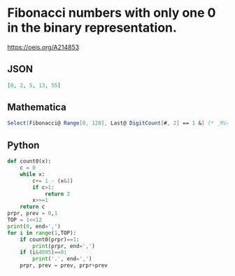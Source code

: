 # Fibonacci numbers with only one 0 in the binary representation\.
https://oeis.org/A214853
## JSON
```JSON
[0, 2, 5, 13, 55]
```
## Mathematica
```Mathematica
Select[Fibonacci@ Range[0, 120], Last@ DigitCount[#, 2] == 1 &] (* _Michael De Vlieger_, Sep 07 2015 *)
```
## Python
```Python
def count0(x):
    c = 0
    while x:
        c+= 1 - (x&1)
        if c>1:
            return 2
        x>>=1
    return c
prpr, prev = 0,1
TOP = 1<<12
print(0, end=',')
for i in range(1,TOP):
    if count0(prpr)==1:
        print(prpr, end=',')
    if (i&4095)==0:
        print('.', end=',')
    prpr, prev = prev, prpr+prev
```
